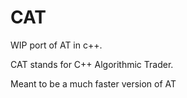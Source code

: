 # CAT
WIP port of AT in c++.

CAT stands for C++ Algorithmic Trader.

Meant to be a much faster version of AT
